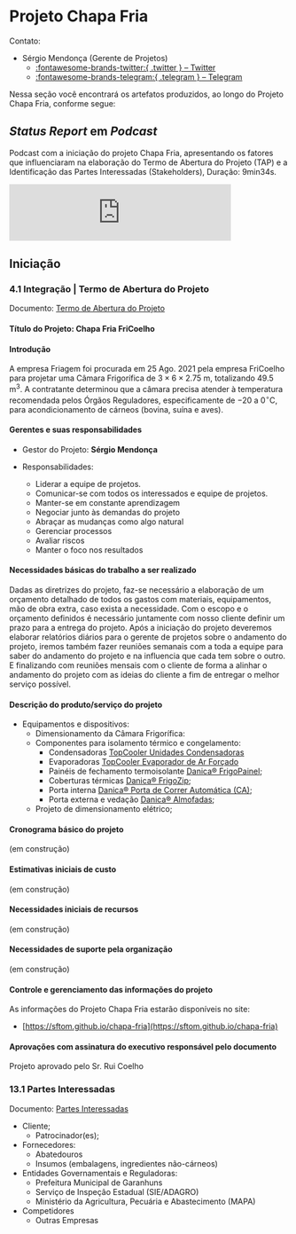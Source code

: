 # Projeto Chapa Fria


Contato:

- Sérgio Mendonça (Gerente de Projetos) 
    - [:fontawesome-brands-twitter:{ .twitter } – Twitter](https://twitter.com/sftom)
    - [:fontawesome-brands-telegram:{ .telegram } – Telegram](https://t.me/sftom)

Nessa seção você encontrará os artefatos produzidos, ao longo do Projeto Chapa Fria, conforme segue:

## _Status Report_ em _Podcast_

Podcast com a iniciação do projeto Chapa Fria, apresentando os fatores que influenciaram na elaboração do Termo de Abertura do Projeto (TAP) e a Identificação das Partes Interessadas (Stakeholders), Duração: 9min34s.

<iframe src="https://anchor.fm/sftom/embed/episodes/Podcast-com-a-iniciao-do-projeto-Chapa-Fria--apresentando-os-fatores-que-influenciaram-na-elaborao-do-Termo-de-Abertura-do-Projeto-TAP-e-a-Identificao-das-Partes-Interessadas-Stakeholders-e17psd2" height="102px" width="400px" frameborder="0" scrolling="no"></iframe>


## Iniciação

### 4.1 Integração | Termo de Abertura do Projeto

Documento: [Termo de Abertura do Projeto](https://docs.google.com/spreadsheets/d/1nLffYRCOUTJCnMljCrVw1LBPkAHx3XMAMvyz4me5XEk/edit?usp=sharing)

#### Título do Projeto: **Chapa Fria FriCoelho**

#### Introdução

A empresa Friagem foi procurada em 25 Ago. 2021 pela empresa FriCoelho para projetar uma Câmara Frigorífica de $3 \times 6 \times 2.75 \text{ m}$, totalizando $49.5\text{ m}^3$. A contratante determinou que a câmara precisa atender à temperatura recomendada pelos Órgãos Reguladores, especificamente de $-20$ a $0^\circ\text{C}$, para acondicionamento de cárneos (bovina, suína e aves).

#### Gerentes e suas responsabilidades

- Gestor do Projeto: **Sérgio Mendonça**

- Responsabilidades:
    - Liderar a equipe de projetos.
    - Comunicar-se com todos os interessados e equipe de projetos.
    - Manter-se em constante aprendizagem
    - Negociar junto às demandas do projeto
    - Abraçar as mudanças como algo natural
    - Gerenciar processos
    - Avaliar riscos
    - Manter o foco nos resultados

#### Necessidades básicas do trabalho a ser realizado

Dadas as diretrizes do projeto, faz-se necessário a elaboração de um orçamento detalhado de todos os gastos com materiais, equipamentos, mão de obra extra, caso exista a necessidade. Com o escopo e o orçamento definidos é necessário juntamente com nosso cliente definir um prazo para a entrega do projeto. Após a iniciação do projeto deveremos elaborar relatórios diários para o gerente de projetos sobre o andamento do projeto, iremos também fazer reuniões semanais com a toda a equipe para saber do andamento do projeto e na influencia que cada tem sobre o outro. E finalizando com reuniões mensais com o cliente de forma a alinhar o andamento do projeto com as ideias do cliente a fim de entregar o melhor serviço possível.

#### Descrição do produto/serviço do projeto

- Equipamentos e dispositivos:
    - Dimensionamento da Câmara Frigorífica:
    - Componentes para isolamento térmico e congelamento:
        - Condensadoras [TopCooler Unidades Condensadoras](https://www.topcooler.com.br/unidade-condensadora-top-cooler)
        - Evaporadoras [TopCooler Evaporador de Ar Forçado](https://www.topcooler.com.br/evaporadores-forcador-de-ar)
        - Painéis de fechamento termoisolante [Danica&reg; FrigoPainel](https://danica.com.br/produtos/frigopainel);
        - Coberturas térmicas [Danica&reg; FrigoZip](https://danica.com.br/produtos/frigozip);
        - Porta interna [Danica&reg; Porta de Correr Automática (CA)](https://danica.com.br/produtos/porta-de-correr-automatica);
        - Porta externa e vedação [Danica&reg; Almofadas](https://danica.com.br/produtos/almofadas);
    - Projeto de dimensionamento elétrico;

#### Cronograma básico do projeto

(em construção)

#### Estimativas iniciais de custo

(em construção)

#### Necessidades iniciais de recursos

(em construção)

#### Necessidades de suporte pela organização

(em construção)

#### Controle e gerenciamento das informações do projeto

As informações do Projeto Chapa Fria estarão disponíveis no site:

- [https://sftom.github.io/chapa-fria](https://sftom.github.io/chapa-fria)

#### Aprovações com assinatura do executivo responsável pelo documento 

Projeto aprovado pelo Sr. Rui Coelho

### 13.1 Partes Interessadas

Documento: [Partes Interessadas](https://docs.google.com/document/d/1ZebcM4E7fAbD7vccaIjsRewueiHTLLOn/edit?usp=sharing&ouid=109817509525044211191&rtpof=true&sd=true)

- Cliente;
    - Patrocinador(es);
- Fornecedores:
    - Abatedouros
    - Insumos (embalagens, ingredientes não-cárneos)
- Entidades Governamentais e Reguladoras:
    - Prefeitura Municipal de Garanhuns
    - Serviço de Inspeção Estadual (SIE/ADAGRO)
    - Ministério da Agricultura, Pecuária e Abastecimento (MAPA)
- Competidores
    - Outras Empresas